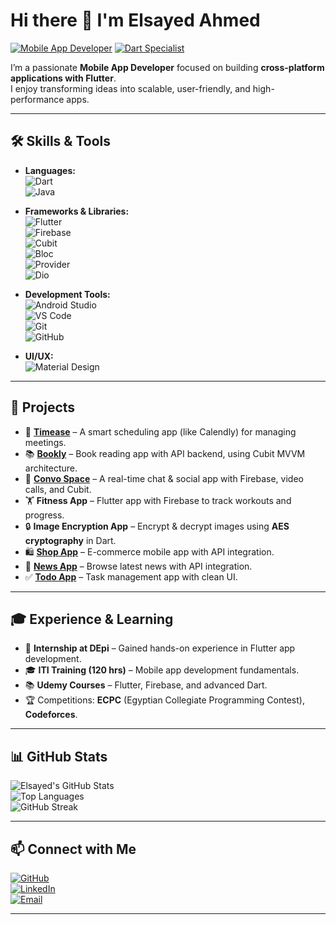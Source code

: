 # Hi there 👋 I'm **Elsayed Ahmed**

[![Mobile App Developer](https://img.shields.io/badge/Mobile_App_Developer-Flutter-blue?style=for-the-badge&logo=flutter)](https://flutter.dev/)
[![Dart Specialist](https://img.shields.io/badge/Specialist-Dart-0175C2?style=for-the-badge&logo=dart)](https://dart.dev/)

I’m a passionate **Mobile App Developer** focused on building **cross-platform applications with Flutter**.  
I enjoy transforming ideas into scalable, user-friendly, and high-performance apps.  

---

## 🛠 Skills & Tools

- **Languages:**  
  ![Dart](https://img.shields.io/badge/Dart-0175C2?logo=dart&logoColor=white)  
  ![Java](https://img.shields.io/badge/Java-007396?logo=java&logoColor=white)

- **Frameworks & Libraries:**  
  ![Flutter](https://img.shields.io/badge/Flutter-02569B?logo=flutter&logoColor=white)  
  ![Firebase](https://img.shields.io/badge/Firebase-FFCA28?logo=firebase&logoColor=white)  
  ![Cubit](https://img.shields.io/badge/Cubit-29B6F6?logo=flutter&logoColor=white)  
  ![Bloc](https://img.shields.io/badge/Bloc-FF4081?logo=flutter&logoColor=white)  
  ![Provider](https://img.shields.io/badge/Provider-42A5F5?logo=flutter&logoColor=white)  
  ![Dio](https://img.shields.io/badge/Dio-3DDC84?logo=flutter&logoColor=white)

- **Development Tools:**  
  ![Android Studio](https://img.shields.io/badge/Android_Studio-3DDC84?logo=android-studio&logoColor=white)  
  ![VS Code](https://img.shields.io/badge/VS_Code-007ACC?logo=visual-studio-code&logoColor=white)  
  ![Git](https://img.shields.io/badge/Git-F05032?logo=git&logoColor=white)  
  ![GitHub](https://img.shields.io/badge/GitHub-181717?logo=github&logoColor=white)

- **UI/UX:**  
  ![Material Design](https://img.shields.io/badge/Material_Design-757575?logo=material-design&logoColor=white)

---

## 🚀 Projects

- 📅 **[Timease](https://github.com/sayedmaltan/Timease)** – A smart scheduling app (like Calendly) for managing meetings.  
- 📚 **[Bookly](https://github.com/sayedmaltan/Bookly)** – Book reading app with API backend, using Cubit MVVM architecture.  
- 💬 **[Convo Space](https://github.com/sayedmaltan/Convo-Space)** – A real-time chat & social app with Firebase, video calls, and Cubit.  
- 🏋️ **Fitness App** – Flutter app with Firebase to track workouts and progress.  
- 🔒 **Image Encryption App** – Encrypt & decrypt images using **AES cryptography** in Dart.  
- 🛍 **[Shop App](https://github.com/sayedmaltan/shop_app)** – E-commerce mobile app with API integration.  
- 📰 **[News App](https://github.com/sayedmaltan/news_app)** – Browse latest news with API integration.  
- ✅ **[Todo App](https://github.com/sayedmaltan/todo_app)** – Task management app with clean UI.  

---

## 🎓 Experience & Learning

- 🏢 **Internship at DEpi** – Gained hands-on experience in Flutter app development.  
- 🎓 **ITI Training (120 hrs)** – Mobile app development fundamentals.  
- 📚 **Udemy Courses** – Flutter, Firebase, and advanced Dart.  
- 🏆 Competitions: **ECPC** (Egyptian Collegiate Programming Contest), **Codeforces**.  

---

## 📊 GitHub Stats

![Elsayed's GitHub Stats](https://github-readme-stats.vercel.app/api?username=sayedmaltan&show_icons=true&theme=tokyonight)  
![Top Languages](https://github-readme-stats.vercel.app/api/top-langs/?username=sayedmaltan&layout=compact&theme=tokyonight)  
![GitHub Streak](https://github-readme-streak-stats.herokuapp.com/?user=sayedmaltan&theme=tokyonight)

---

## 📫 Connect with Me

[![GitHub](https://img.shields.io/badge/GitHub-181717?logo=github&logoColor=white&style=for-the-badge)](https://github.com/sayedmaltan)  
[![LinkedIn](https://img.shields.io/badge/LinkedIn-0A66C2?logo=linkedin&logoColor=white&style=for-the-badge)](https://www.linkedin.com/in/elsayedmaltan)  
[![Email](https://img.shields.io/badge/Email-D14836?logo=gmail&logoColor=white&style=for-the-badge)](mailto:sayedahmedmaltan@gmail.com)

---
